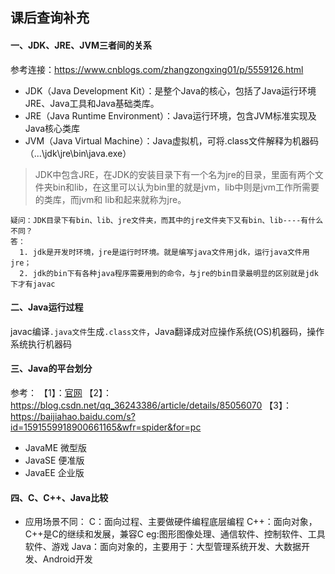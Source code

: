 ## 课后查询补充

#### 一、JDK、JRE、JVM三者间的关系
参考连接：https://www.cnblogs.com/zhangzongxing01/p/5559126.html
- JDK（Java Development Kit）：是整个Java的核心，包括了Java运行环境JRE、Java工具和Java基础类库。
- JRE（Java Runtime Environment）：Java运行环境，包含JVM标准实现及Java核心类库
- JVM（Java Virtual Machine）：Java虚拟机，可将.class文件解释为机器码（...\jdk\jre\bin\java.exe）
> JDK中包含JRE，在JDK的安装目录下有一个名为jre的目录，里面有两个文件夹bin和lib，在这里可以认为bin里的就是jvm，lib中则是jvm工作所需要的类库，而jvm和 lib和起来就称为jre。
```
疑问：JDK目录下有bin、lib、jre文件夹，而其中的jre文件夹下又有bin、lib----有什么不同？
答：
  1. jdk是开发时环境，jre是运行时环境。就是编写java文件用jdk，运行java文件用jre；
  2. jdk的bin下有各种java程序需要用到的命令，与jre的bin目录最明显的区别就是jdk下才有javac
```

#### 二、Java运行过程
javac编译`.java文件`生成`.class文件`，Java翻译成对应操作系统(OS)机器码，操作系统执行机器码

#### 三、Java的平台划分
参考：
【1】：[官网]()
【2】：https://blog.csdn.net/qq_36243386/article/details/85056070
【3】：https://baijiahao.baidu.com/s?id=1591559918900661165&wfr=spider&for=pc
- JavaME 微型版
- JavaSE 便准版
- JavaEE 企业版

#### 四、C、C++、Java比较

- 应用场景不同：
C：面向过程、主要做硬件编程底层编程
C++：面向对象，C++是C的继续和发展，兼容C eg:图形图像处理、通信软件、控制软件、工具软件、游戏
Java：面向对象的，主要用于：大型管理系统开发、大数据开发、Android开发
